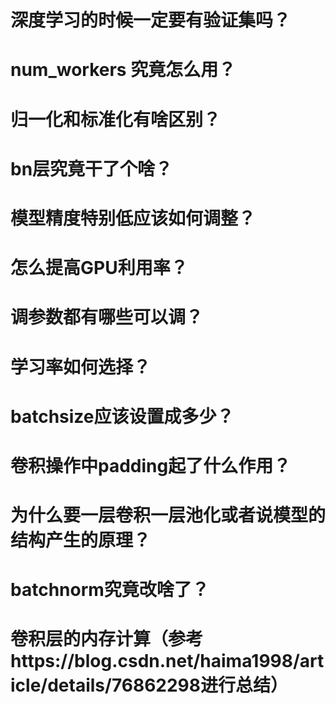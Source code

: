 # 深度学习的时候一定要有验证集吗？

# num_workers 究竟怎么用？

# 归一化和标准化有啥区别？

# bn层究竟干了个啥？

# 模型精度特别低应该如何调整？

# 怎么提高GPU利用率？

# 调参数都有哪些可以调？

# 学习率如何选择？

# batchsize应该设置成多少？

# 卷积操作中padding起了什么作用？

# 为什么要一层卷积一层池化或者说模型的结构产生的原理？

# batchnorm究竟改啥了？

# 卷积层的内存计算（参考https://blog.csdn.net/haima1998/article/details/76862298进行总结）

# 
